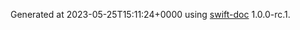 Generated at 2023-05-25T15:11:24+0000 using [swift-doc](https://github.com/SwiftDocOrg/swift-doc) 1.0.0-rc.1.
